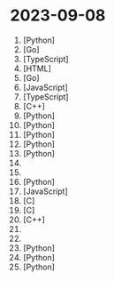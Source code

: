 # 2023-09-08

1. [](https://github.comundefined "OpenAI's Code Interpreter in your terminal, running locally") [Python]
2. [](https://github.comundefined "OpenTF lets you declaratively manage your cloud infrastructure.") [Go]
3. [](https://github.comundefined "A real world full-stack application using LlamaIndex") [TypeScript]
4. [](https://github.comundefined "Windows 12 网页版，在线体验 点击下面的链接在线体验") [HTML]
5. [](https://github.comundefined "A list of remote-friendly or full-remote companies that targets Italian talents.") [Go]
6. [](https://github.comundefined "Learn WebAssembly by writing small programs!") [JavaScript]
7. [](https://github.comundefined "The self-hosted drag and drop editor for React.") [TypeScript]
8. [](https://github.comundefined "") [C++]
9. [](https://github.comundefined "You like pytorch? You like micrograd? You love tinygrad! ❤️") [Python]
10. [](https://github.comundefined "The TinyLlama project is an open endeavor to pretrain a 1.1B Llama model on 3 trillion tokens.") [Python]
11. [](https://github.comundefined "中英文敏感词、语言检测、中外手机/电话归属地/运营商查询、名字推断性别、手机号抽取、身份证抽取、邮箱抽取、中日文人名库、中文缩写库、拆字词典、词汇情感值、停用词、反动词表、暴恐词表、繁简体转换、英文模拟中文发音、汪峰歌词生成器、职业名称词库、同义词库、反义词库、否定词库、汽车品牌词库、汽车零件词库、连续英文切割、各种中文词向量、公司名字大全、古诗词库、IT词库、财经词库、成语词库、地名词库、历史名人词库、诗词词库、医学词库、饮食词库、法律词库、汽车词库、动物词库、中文聊天语料、中文谣言数据、百度中文问答数据集、句子相似度匹配算法集合、bert资源、文本生成&摘要相关工具、cocoNLP信息抽取工具、国内电话号码正则匹配、清华大学XLORE:中英文跨语言百科知识图谱、清华大学人工智能技术…") [Python]
12. [](https://github.comundefined "Build high-quality LLM apps - from prototyping, testing to production deployment and monitoring.") [Python]
13. [](https://github.comundefined "📷 EasyPhoto | Your Smart AI Photo Generator.") [Python]
14. [](https://github.comundefined "The LLVM Project is a collection of modular and reusable compiler and toolchain technologies.") 
15. [](https://github.comundefined "A collection of New Grad full time roles in SWE, Quant, and PM.") 
16. [](https://github.comundefined "⚡ Building applications with LLMs through composability ⚡") [Python]
17. [](https://github.comundefined "") [JavaScript]
18. [](https://github.comundefined "The Dom amongst the Flipper Zero Firmware. Give your Flipper the power and freedom it is really craving. Let it show you its true form. Dont delay, switch to the one and only true Master today!") [C]
19. [](https://github.comundefined "Tensor library for machine learning") [C]
20. [](https://github.comundefined "JSON for Modern C++") [C++]
21. [](https://github.comundefined "✨✨Latest Papers and Datasets on Multimodal Large Language Models, and Their Evaluation.") 
22. [](https://github.comundefined "A curated list of free courses & certifications.") 
23. [](https://github.comundefined "为ChatGPT/GLM提供实用化交互界面，特别优化论文阅读/润色/写作体验，模块化设计，支持自定义快捷按钮&函数插件，支持Python和C++等项目剖析&自译解功能，PDF/LaTex论文翻译&总结功能，支持并行问询多种LLM模型，支持chatglm2等本地模型。兼容文心一言, moss, llama2, rwkv, claude2, 通义千问, 书生, 讯飞星火等。") [Python]
24. [](https://github.comundefined "Universal Command Line Interface for Amazon Web Services") [Python]
25. [](https://github.comundefined "Making large AI models cheaper, faster and more accessible") [Python]
